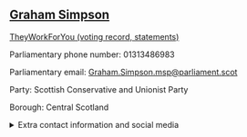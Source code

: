 ## <a href="https://www.parliament.scot/msps/current-and-previous-msps/graham-simpson">Graham Simpson</a>

<a href="https://www.theyworkforyou.com/mp/25535/graham_simpson">TheyWorkForYou (voting record, statements)</a> 

Parliamentary phone number: 01313486983 

Parliamentary email: Graham.Simpson.msp@parliament.scot 

Party: Scottish Conservative and Unionist Party 

Borough: Central Scotland 

<details><summary>Extra contact information and social media</summary> 
<li>Parliamentary address: The Scottish Parliament, EH99 1SP, Edinburgh</li>
<li>Local office address: Room 35-36, Airdrie Business Centre, 1 Chapel Lane, Airdrie, ML6 6GX</li>
<li>Local office phone number:</li>
<li>Twitter: @grahamsmsp</li>
<li>Facebook: https://www.facebook.com/grahamsmsp/</li>
<li>Website:</li>
</details>